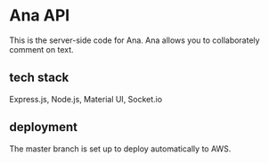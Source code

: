 # Ana API

This is the server-side code for Ana. Ana allows you to collaborately comment on text.

## tech stack

Express.js, Node.js, Material UI, Socket.io

## deployment

The master branch is set up to deploy automatically to AWS.
